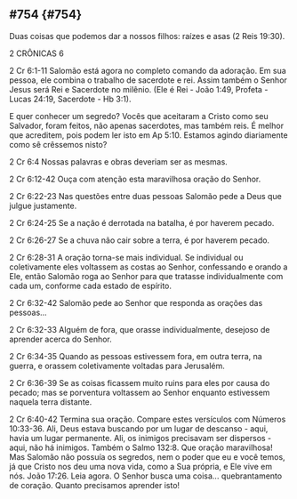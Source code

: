 ## #754 {#754}

Duas coisas que podemos dar a nossos filhos: raízes e asas (2 Reis 19:30).

2 CRÔNICAS 6

2 Cr 6:1-11 Salomão está agora no completo comando da adoração. Em sua pessoa, ele combina o trabalho de sacerdote e rei. Assim também o Senhor Jesus será Rei e Sacerdote no milênio. (Ele é Rei - João 1:49, Profeta - Lucas 24:19, Sacerdote - Hb 3:1).

E quer conhecer um segredo? Vocês que aceitaram a Cristo como seu Salvador, foram feitos, não apenas sacerdotes, mas também reis. É melhor que acreditem, pois podem ler isto em Ap 5:10\. Estamos agindo diariamente como sê crêssemos nisto?

2 Cr 6:4 Nossas palavras e obras deveriam ser as mesmas.

2 Cr 6:12-42 Ouça com atenção esta maravilhosa oração do Senhor.

2 Cr 6:22-23 Nas questões entre duas pessoas Salomão pede a Deus que julgue justamente.

2 Cr 6:24-25 Se a nação é derrotada na batalha, é por haverem pecado.

2 Cr 6:26-27 Se a chuva não cair sobre a terra, é por haverem pecado.

2 Cr 6:28-31 A oração torna-se mais individual. Se individual ou coletivamente eles voltassem as costas ao Senhor, confessando e orando a Ele, então Salomão roga ao Senhor para que tratasse individualmente com cada um, conforme cada estado de espírito.

2 Cr 6:32-42 Salomão pede ao Senhor que responda as orações das pessoas...

2 Cr 6:32-33 Alguém de fora, que orasse individualmente, desejoso de aprender acerca do Senhor.

2 Cr 6:34-35 Quando as pessoas estivessem fora, em outra terra, na guerra, e orassem coletivamente voltadas para Jerusalém.

2 Cr 6:36-39 Se as coisas ficassem muito ruins para eles por causa do pecado; mas se porventura voltassem ao Senhor enquanto estivessem naquela terra distante.

2 Cr 6:40-42 Termina sua oração. Compare estes versículos com Números 10:33-36\. Ali, Deus estava buscando por um lugar de descanso - aqui, havia um lugar permanente. Ali, os inimigos precisavam ser dispersos - aqui, não há inimigos. Também o Salmo 132:8\. Que oração maravilhosa! Mas Salomão não possuía os segredos, nem o poder que eu e você temos, já que Cristo nos deu uma nova vida, como a Sua própria, e Ele vive em nós. João 17:26\. Leia agora. O Senhor busca uma coisa... quebrantamento de coração. Quanto precisamos aprender isto!